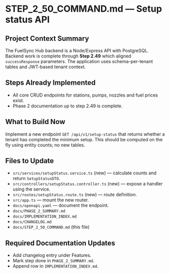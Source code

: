 # STEP_2_50_COMMAND.md — Setup status API

## Project Context Summary
The FuelSync Hub backend is a Node/Express API with PostgreSQL. Backend work is complete through **Step 2.49** which aligned `successResponse` parameters. The application uses schema-per-tenant tables and JWT-based tenant context.

## Steps Already Implemented
* All core CRUD endpoints for stations, pumps, nozzles and fuel prices exist.
* Phase 2 documentation up to step 2.49 is complete.

## What to Build Now
Implement a new endpoint `GET /api/v1/setup-status` that returns whether a tenant has completed the minimum setup. This should be computed on the fly using entity counts; no new tables.

## Files to Update
* `src/services/setupStatus.service.ts` (new) — calculate counts and return `SetupStatusDTO`.
* `src/controllers/setupStatus.controller.ts` (new) — expose a handler using the service.
* `src/routes/setupStatus.route.ts` (new) — route definition.
* `src/app.ts` — mount the new router.
* `docs/openapi.yaml` — document the endpoint.
* `docs/PHASE_2_SUMMARY.md`
* `docs/IMPLEMENTATION_INDEX.md`
* `docs/CHANGELOG.md`
* `docs/STEP_2_50_COMMAND.md` (this file)

## Required Documentation Updates
* Add changelog entry under Features.
* Mark step done in `PHASE_2_SUMMARY.md`.
* Append row in `IMPLEMENTATION_INDEX.md`.
